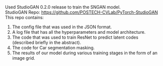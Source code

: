 Used StudioGAN 0.2.0 release to train the SNGAN model.  
StudioGAN Repo: https://github.com/POSTECH-CVLab/PyTorch-StudioGAN   
This repo contains:  
1. The config file that was used in the JSON format.  
2. A log file that has all the hyperparameters and model architecture.  
3. The code that was used to train ResNet to predict latent codes (described briefly in the abstract).  
4. The code for Car segmentation masking.
5. The results of our model during various training stages in the form of an image grid.  
